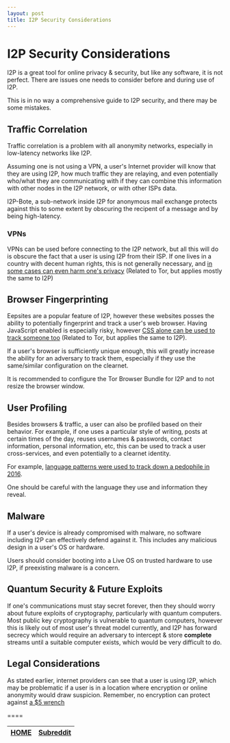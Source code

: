 ```yaml
---
layout: post
title: I2P Security Considerations
---
```


# I2P Security Considerations
 
I2P is a great tool for online privacy & security, but like any software, it is not perfect. There are issues one needs to consider before and during use of I2P.
 
This is in no way a comprehensive guide to I2P security, and there may be some mistakes.
 
## Traffic Correlation
 
Traffic correlation is a problem with all anonymity networks, especially in low-latency networks like I2P.
 
Assuming one is not using a VPN, a user's Internet provider will know that they are using I2P, how much traffic they are relaying, and even potentially who/what they are communicating with if they can combine this information with other nodes in the I2P network, or with other ISPs data.
 
I2P-Bote, a sub-network inside I2P for anonymous mail exchange protects against this to some extent by obscuring the recipent of a message and by being high-latency.
 
### VPNs
 
VPNs can be used before connecting to the I2P network, but all this will do is obscure the fact that a user is using I2P from their ISP. If one lives in a country with decent human rights, this is not generally necessary, and [in some cases can even harm one's privacy](https://matt.traudt.xyz/posts/vpn-tor-not-mRikAa4h.html) (Related to Tor, but applies mostly the same to I2P)
 
## Browser Fingerprinting 

Eepsites are a popular feature of I2P, however these websites posses the ability to potentially fingerprint and track a user's web browser. Having JavaScript enabled is especially risky, however [CSS alone can be used to track someone too](https://matt.traudt.xyz/posts/how-css-alone-YF4ciVY6.html) (Related to Tor, but applies the same to I2P).
 
If a user's browser is sufficiently unique enough, this will greatly increase the ability for an adversary to track them, especially if they use the same/similar configuration on the clearnet.
 
It is recommended to configure the Tor Browser Bundle for I2P and to not resize the browser window.

## User Profiling
 
Besides browsers & traffic, a user can also be profiled based on their behavior. For example, if one uses a particular style of writing, posts at certain times of the day, reuses usernames & passwords, contact information, personal information, etc, this can be used to track a user cross-services, and even potentially to a clearnet identity.
 
For example, [language patterns were used to track down a pedophile in 2016](https://www.deepdotweb.com/2016/07/20/police-infiltrated-darknet-forum-hunt-pedophiles/).
 
One should be careful with the language they use and information they reveal.
 
## Malware
 
If a user's device is already compromised with malware, no software including I2P can effectively defend against it. This includes any malicious design in a user's OS or hardware.
 
Users should consider booting into a Live OS on trusted hardware to use I2P, if preexisting malware is a concern.
 
## Quantum Security & Future Exploits
 
If one's communications must stay secret forever, then they should worry about future exploits of cryptography, particularly with quantum computers. Most public key cryptography is vulnerable to quantum computers, however this is likely out of most user's threat model currently, and I2P has forward secrecy which would require an adversary to intercept & store **complete** streams until a suitable computer exists, which would be very difficult to do.

 
## Legal Considerations
 
As stated earlier, internet providers can see that a user is using I2P, which may be problematic if a user is in a location where encryption or online anonymity would draw suspicion. Remember, no encryption can protect against [a $5 wrench](https://xkcd.com/538/)


====

[HOME](README.md) | [Subreddit](https://www.reddit.com/r/i2p/)
---- | ----
